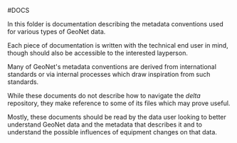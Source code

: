#DOCS

In this folder is documentation describing the metadata conventions used for various types of GeoNet data.

Each piece of documentation is written with the technical end user in mind, though should also be accessible to the interested layperson.

Many of GeoNet's metadata conventions are derived from international standards or via internal processes which draw inspiration from such standards.

While these documents do not describe how to navigate the *delta* repository, they make reference to some of its files which may prove useful.

Mostly, these documents should be read by the data user looking to better understand GeoNet data and the metadata that describes it and to understand the possible influences of equipment changes on that data.